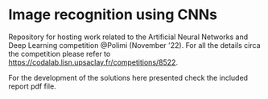 # Image recognition using CNNs
Repository for hosting work related to the Artificial Neural Networks and Deep Learning competition @Polimi (November '22). For all the details circa the competition please refer to https://codalab.lisn.upsaclay.fr/competitions/8522. 

For the development of the solutions here presented check the included report pdf file. 

